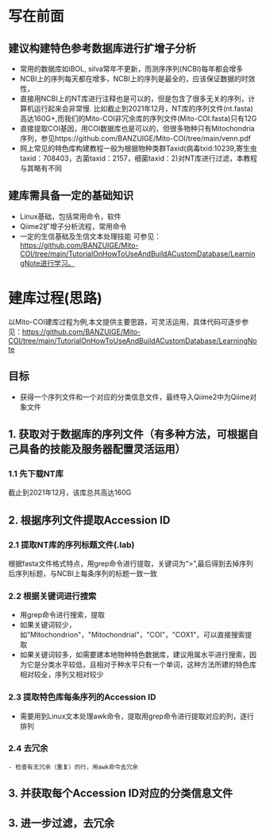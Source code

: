 # 写在前面
## 建议构建特色参考数据库进行扩增子分析
- 常用的数据库如iBOL, silva常年不更新，而测序序列(NCBI)每年都会增多
- NCBI上的序列每天都在增多，NCBI上的序列是最全的，应该保证数据的时效性，
- 直接用NCBI上的NT库进行注释也是可以的，但是包含了很多无关的序列，计算机运行起来会非常慢. 比如截止到2021年12月，NT库的序列文件(nt.fasta)高达160G+,而我们的Mito-COI非冗余库的序列文件(Mito-COI.fasta)只有12G
- 直接提取COI基因，用COI数据库也是可以的，但很多物种只有Mitochondria序列，参见https://github.com/BANZUIGE/Mito-COI/tree/main/venn.pdf
- 网上常见的特色库构建教程一般为根据物种类群Taxid(病毒txid:10239,寄生虫taxid：708403，古菌taxid：2157，细菌taxid：2)对NT库进行过滤，本教程与其略有不同
## 建库需具备一定的基础知识
- Linux基础，包括常用命令，软件
- Qiime2扩增子分析流程，常用命令
- 一定的生信基础及生信文本处理技能
  可参见：https://github.com/BANZUIGE/Mito-COI/tree/main/TutorialOnHowToUseAndBuildACustomDatabase/LearningNote进行学习。
# 建库过程(思路)
  以Mito-COI建库过程为例,本文提供主要思路，可灵活运用，具体代码可逐步参见：https://github.com/BANZUIGE/Mito-COI/tree/main/TutorialOnHowToUseAndBuildACustomDatabase/LearningNote
## 目标
 - 获得一个序列文件和一个对应的分类信息文件，最终导入Qiime2中为Qiime对象文件
## 1. 获取对于数据库的序列文件（有多种方法，可根据自己具备的技能及服务器配置灵活运用）
### 1.1 先下载NT库
  截止到2021年12月，该库总共高达160G
 ## 2. 根据序列文件提取Accession ID
### 2.1 提取NT库的序列标题文件(.lab)
  根据fasta文件格式特点，用grep命令进行提取，关键词为“>”,最后得到去掉序列后序列标题，与NCBI上每条序列的标题一致一致
### 2.2 根据关键词进行搜索
  - 用grep命令进行搜索，提取
  - 如果关键词较少，如"Mitochondrion"，"Mitochondrial"，"COI"，"COX1"，可以直接搜索提取
  - 如果关键词较多，如需要建本地物种特色数据库，建议用属水平进行搜索，因为它是分类水平较低，且相对于种水平只有一个单词，这种方法所建的特色库相对较全，序列又相对较少
### 2.3 提取特色库每条序列的Accession ID
  - 需要用到Linux文本处理awk命令，提取用grep命令进行提取对应的列，逐行排列
### 2.4 去冗余
    - 检查有无冗余（重复）的行，用awk命令去冗余
## 3. 并获取每个Accession ID对应的分类信息文件

## 3. 进一步过滤，去冗余
  
